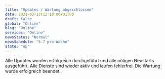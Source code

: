 ```yaml
---
title: "Updates / Wartung abgeschlossen"
date: 2021-03-13T12:10:00+01:00
draft: false
global: "Online"
blog: "Online"
services: "Online"
newsStatus: "Normal"
newsSchedule: "5-7 pro Woche"
state: "up"
---
```


Alle Updates wurden erfolgreich durchgeführt und alle nötigen Neustarts ausgeführt. Alle Dienste sind wieder aktiv und laufen fehlerfrei. Die Wartung wurde erfolgreich beendet.